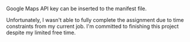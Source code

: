 Google Maps API key can be inserted to the manifest file.

Unfortunately, I wasn't able to fully complete the assignment due to time constraints from my current job. I'm committed to finishing this project despite my limited free time. 
